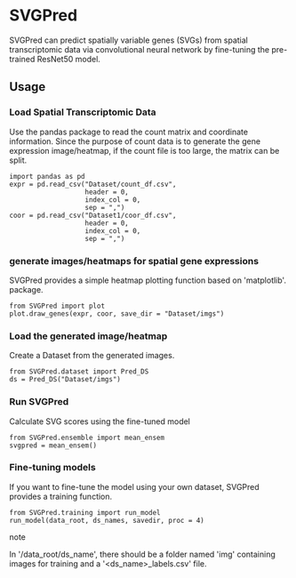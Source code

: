 # SVGPred
SVGPred can predict spatially variable genes (SVGs) from spatial transcriptomic data via convolutional neural network by fine-tuning the pre-trained ResNet50 model.
## Usage
### Load Spatial Transcriptomic Data
Use the pandas package to read the count matrix and coordinate information. Since the purpose of count data is to generate the gene expression image/heatmap, if the count file is too large, the matrix can be split.
```
import pandas as pd
expr = pd.read_csv("Dataset/count_df.csv",
                   header = 0,
                   index_col = 0,
                   sep = ",")
coor = pd.read_csv("Dataset1/coor_df.csv",
                   header = 0,
                   index_col = 0,
                   sep = ",")
```

### generate images/heatmaps for spatial gene expressions
SVGPred provides a simple heatmap plotting function based on 'matplotlib'. package.
```
from SVGPred import plot
plot.draw_genes(expr, coor, save_dir = "Dataset/imgs")
```

### Load the generated image/heatmap
Create a Dataset from the generated images.
```
from SVGPred.dataset import Pred_DS
ds = Pred_DS("Dataset/imgs")
```

### Run SVGPred
Calculate SVG scores using the fine-tuned model 
```
from SVGPred.ensemble import mean_ensem
svgpred = mean_ensem()
```

### Fine-tuning models
If you want to fine-tune the model using your own dataset, SVGPred provides a training function.
```
from SVGPred.training import run_model
run_model(data_root, ds_names, savedir, proc = 4)
```
note

In '/data_root/ds_name', there should be a folder named 'img'
containing images for training and a '<ds_name>_labels.csv' file.
